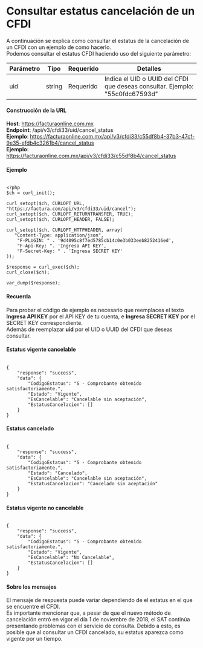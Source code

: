 # Consultar estatus cancelación de un CFDI

A continuación se explica como consultar el estatus de la cancelación de un CFDI con un ejemplo de como hacerlo.  
Podemos consultar el estatus CFDI haciendo uso del siguiente parámetro:

<table>
    <thead>
        <tr>
            <th>Parámetro</th>
            <th>Tipo</th>
            <th>Requerido</th>
            <th>Detalles</th>
        </tr>
    <thead>
    <tbody>
        <tr>
            <td>uid</td>
            <td>string</td>
            <td>Requerido</td>
            <td>Indica el UID o UUID del CFDI que deseas consultar.
            Ejemplo: "55c0fdc67593d"</td>
        </tr>
    </tbody>
</table>


#### Construcción de la URL

**Host**: https://facturaonline.com.mx  
**Endpoint**:  /api/v3/cfdi33/uid/cancel_status  
**Ejemplo**:  https://facturaonline.com.mx/api/v3/cfdi33/c55df8b4-37b3-47cf-9e35-efdb4c3261b4/cancel_status  
**Ejemplo**:  https://facturaonline.com.mx/api/v3/cfdi33/c55df8b4/cancel_status  


#### Ejemplo

```

<?php
$ch = curl_init();

curl_setopt($ch, CURLOPT_URL, "https://factura.com/api/v3/cfdi33/uid/cancel");
curl_setopt($ch, CURLOPT_RETURNTRANSFER, TRUE);
curl_setopt($ch, CURLOPT_HEADER, FALSE);

curl_setopt($ch, CURLOPT_HTTPHEADER, array(
   "Content-Type: application/json",
    "F-PLUGIN: " . '9d4095c8f7ed5785cb14c0e3b033eeb8252416ed',
    "F-Api-Key: ". 'Ingresa API KEY',
    "F-Secret-Key: " . 'Ingresa SECRET KEY'
));

$response = curl_exec($ch);
curl_close($ch);

var_dump($response);

```

#### Recuerda

Para probar el código de ejemplo es necesario que reemplaces el texto  **Ingresa API KEY**  por el API KEY de tu cuenta, e **Ingresa SECRET KEY**  por el SECRET KEY correspondiente.  
Además de reemplazar **uid**  por el UID o UUID del CFDI que deseas consultar.


#### Estatus vigente cancelable

```

{
    "response": "success",
    "data": {
        "CodigoEstatus": "S - Comprobante obtenido satisfactoriamente.",
        "Estado": "Vigente",
        "EsCancelable": "Cancelable sin aceptación",
        "EstatusCancelacion": []
    }
}

```


#### Estatus cancelado

```

{
    "response": "success",
    "data": {
        "CodigoEstatus": "S - Comprobante obtenido satisfactoriamente.",
        "Estado": "Cancelado",
        "EsCancelable": "Cancelable sin aceptación",
        "EstatusCancelacion": "Cancelado sin aceptación"
    }
}

```


#### Estatus vigente no cancelable

```

{
    "response": "success",
    "data": {
        "CodigoEstatus": "S - Comprobante obtenido satisfactoriamente.",
        "Estado": "Vigente",
        "EsCancelable": "No Cancelable",
        "EstatusCancelacion": []
    }
}

```


#### Sobre los mensajes

El mensaje de respuesta puede variar dependiendo de el estatus en el que se encuentre el CFDI.  
Es importante mencionar que, a pesar de que el nuevo método de cancelación entró en vigor el día 1 de noviembre de 2018, el SAT continúa presentando problemas con el servicio de consulta. Debido a esto, es posible que al consultar un CFDI cancelado, su estatus aparezca como vigente por un tiempo.
